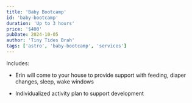 ```yaml
---
title: 'Baby Bootcamp'
id: 'baby-bootcamp'
duration: 'Up to 3 hours'
price: '$400'
pubDate: 2024-10-05
author: 'Tiny Tides Brah'
tags: ['astro', 'baby-bootcamp', 'services']
---
```


Includes:

<ul class="ml-2">
    <li class="flex gap-x-2 items-start transition-all duration-200 ease-out"> 
        <div class="min-w-[8px] w-2 h-2 bg-[#282082] rounded-full mt-1"></div>
        <p>Erin will come to your house to provide support with feeding, diaper changes, sleep, wake windows</p>
    </li>
    <li class="flex gap-x-2 items-start transition-all duration-200 ease-out"> 
        <div class="min-w-[8px] w-2 h-2 mt-2.5 bg-[#282082] rounded-full"></div>
        <p>Individualized activity plan to support development</p>
    </li>
</ul>
